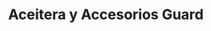 ---
title: "Aceitera y Accesorios Guard"
url: /barcenas/aceitera-y-accesorios-guard/
shop: piezas de automóviles
---